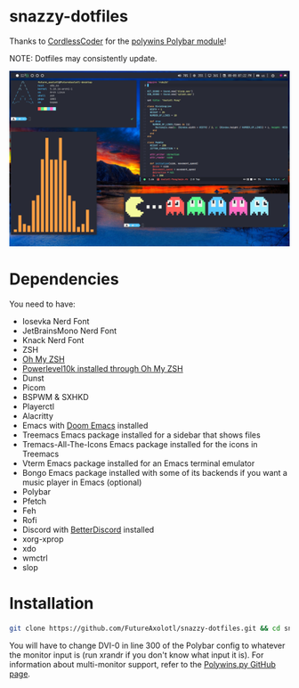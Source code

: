 # snazzy-dotfiles
Thanks to [CordlessCoder](https://github.com/CordlessCoder) for the [polywins Polybar module](https://github.com/CordlessCoder/polywins.py)!

NOTE: Dotfiles may consistently update.

![Preview](Preview.png)

# Dependencies
You need to have:

* Iosevka Nerd Font
* JetBrainsMono Nerd Font
* Knack Nerd Font
* ZSH
* [Oh My ZSH](https://ohmyz.sh/)
* [Powerlevel10k installed through Oh My ZSH](https://github.com/romkatv/powerlevel10k)
* Dunst
* Picom
* BSPWM & SXHKD
* Playerctl
* Alacritty
* Emacs with [Doom Emacs](https://github.com/doomemacs/doomemacs) installed
* Treemacs Emacs package installed for a sidebar that shows files
* Tremacs-All-The-Icons Emacs package installed for the icons in Treemacs
* Vterm Emacs package installed for an Emacs terminal emulator
* Bongo Emacs package installed with some of its backends if you want a music player in Emacs (optional)
* Polybar
* Pfetch
* Feh
* Rofi
* Discord with [BetterDiscord](https://github.com/BetterDiscord/BetterDiscord) installed
* xorg-xprop
* xdo
* wmctrl
* slop
# Installation

``` sh
git clone https://github.com/FutureAxolotl/snazzy-dotfiles.git && cd snazzy-dotfiles && ./install.sh
```
You will have to change DVI-0 in line 300 of the Polybar config to whatever the monitor input is (run xrandr if you don't know what input it is). For information about multi-monitor support, refer to the [Polywins.py GitHub page](https://github.com/CordlessCoder/polywins.py).

